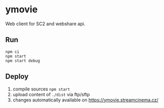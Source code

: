 # ymovie

Web client for SC2 and webshare api.

## Run

```
npm ci
npm start
npm start debug
```

## Deploy

1. compile sources `npm start`
2. upload content of `./dist` via ftp/sftp
3. changes automatically available on https://ymovie.streamcinema.cz/ 
